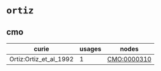 # `ortiz`

## cmo

| curie                  |   usages | nodes                                                     |
|------------------------|----------|-----------------------------------------------------------|
| Ortiz:Ortiz_et_al_1992 |        1 | [CMO:0000310](http://purl.obolibrary.org/obo/CMO_0000310) |

